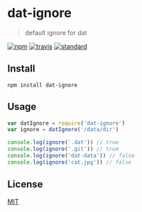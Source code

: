 # dat-ignore

> default ignore for dat

[![npm][npm-image]][npm-url]
[![travis][travis-image]][travis-url]
[![standard][standard-image]][standard-url]

[npm-image]: https://img.shields.io/npm/v/dat-ignore.svg?style=flat-square
[npm-url]: https://www.npmjs.com/package/dat-ignore
[travis-image]: https://img.shields.io/travis/joehand/dat-ignore.svg?style=flat-square
[travis-url]: https://travis-ci.org/joehand/dat-ignore
[standard-image]: https://img.shields.io/badge/code%20style-standard-brightgreen.svg?style=flat-square
[standard-url]: http://npm.im/standard

## Install

```
npm install dat-ignore
```

## Usage

```js
var datIgnore = require('dat-ignore')
var ignore = datIgnore('/data/dir')

console.log(ignore('.dat')) // true
console.log(ignore('.git')) // true
console.log(ignore('dat-data')) // false
console.log(ignore('cat.jpg')) // false
```

## License

[MIT](LICENSE.md)
